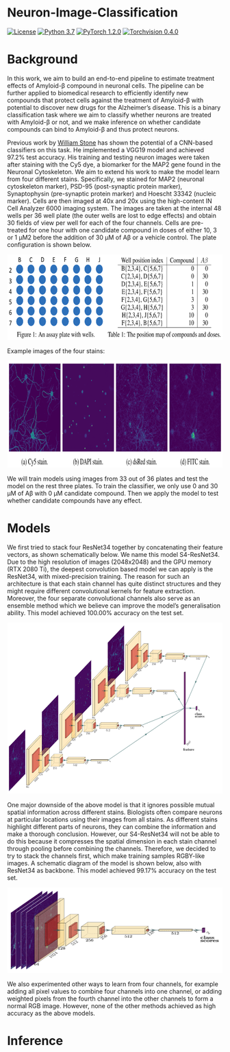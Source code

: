 # Neuron-Image-Classification
[![License](https://img.shields.io/badge/license-GPLv3-red)](https://github.com/Iron4dam/Neuron-Image-Classification/blob/master/LICENSE) 
[![Python 3.7](https://img.shields.io/badge/python-3.7-yellow.svg)](https://www.python.org/) 
[![PyTorch 1.2.0](https://img.shields.io/badge/pytorch-1.2.0-blue)](https://pytorch.org) 
[![Torchvision 0.4.0](https://img.shields.io/badge/torchvision-0.4.0-orange)](https://pytorch.org)

# Background
In this work, we aim to build an end-to-end pipeline to estimate treatment effects of Amyloid-β compound in neuronal cells. The pipeline can be further applied to biomedical research to efficiently identify new compounds that protect cells against the treatment of Amyloid-β with potential to discover new drugs for the Alzheimer’s disease. This is a binary classification task where we aim to classify whether neurons are treated with Amyloid-β or not, and we make inference on whether candidate compounds can bind to Amyloid-β and thus protect neurons.

Previous work by [William Stone](https://github.com/wfbstone/Neuron-Image-Classification) has shown the potential of a CNN-based classifiers on this task. He implemented a VGG19 model and achieved 97.2% test accuracy. His training and testing neuron images were taken after staining with the Cy5 dye, a biomarker for the MAP2 gene found in the Neuronal Cytoskeleton. We aim to extend his work to make the model learn from four different stains. Specifically, we stained for MAP2 (neuronal cytoskeleton marker), PSD-95 (post-synaptic protein marker), Synaptophysin (pre-synaptic protein marker) and Hoescht 33342 (nucleic marker). Cells are then imaged at 40x and 20x using the high-content IN Cell Analyzer 6000 imaging system. The images are taken at the internal 48 wells per 36 well plate (the outer wells are lost to edge effects) and obtain 30 fields of view per well for each of the four channels. Cells are pre-treated for one hour with one candidate compound in doses of either 10, 3 or 1 μM2 before the addition of 30 μM of Aβ or a vehicle control. The plate configuration is shown below.
<p align="center">
  <img src="/figures/plate.png" width="600" height='200' title="plate">
</p>
Example images of the four stains:
<p align="center">
  <img src="/figures/4_stains.png" width="1000" height='250' title="stains">
</p>
We will train models using images from 33 out of 36 plates and test the model on the rest three plates. To train the classifier, we only use 0 and 30 μM of Aβ with 0 μM candidate compound. Then we apply the model to test whether candidate compounds have any effect. 

# Models
We first tried to stack four ResNet34 together by concatenating their feature vectors, as shown schematically below. We name this model S4-ResNet34. Due to the high resolution of images (2048x2048) and the GPU memory (RTX 2080 Ti), the deepest convolution based model we can apply is the ResNet34, with mixed-precision training. The reason for such an architecture is that each stain channel has quite distinct structures and they might require different convolutional kernels for feature extraction. Moreover, the four separate convolutional channels also serve as an ensemble method which we
believe can improve the model’s generalisation ability. This model achieved 100.00% accuracy on the test set. 
<p align="center">
  <img src="/figures/Stacked_ResNet.jpg" width="1000" height='400' title="stacked_resnet">
</p>

One major downside of the above model is that it ignores possible mutual spatial information across different stains. Biologists often compare neurons at particular locations using their images from all stains. As different stains highlight different parts of neurons, they can combine the information and make a thorough conclusion. However, our S4-ResNet34 will not be able to do this because it compresses the spatial dimension in each stain channel through pooling before combining the channels. Therefore, we decided to try to stack the channels first, which make training samples RGBY-like images. A schematic diagram of the model is shown below, also with ResNet34 as backbone. This model achieved 99.17% accuracy on the test set. 
<p align="center">
  <img src="/figures/Stacked.jpg" width="1000" height='200' title="stacked">
</p>

We also experimented other ways to learn from four channels, for example adding all pixel values to combine four channels into one channel, or adding weighted pixels from the fourth channel into the other channels to form a normal RGB image. However, none of the other methods achieved as high accuracy as the above models.

# Inference
